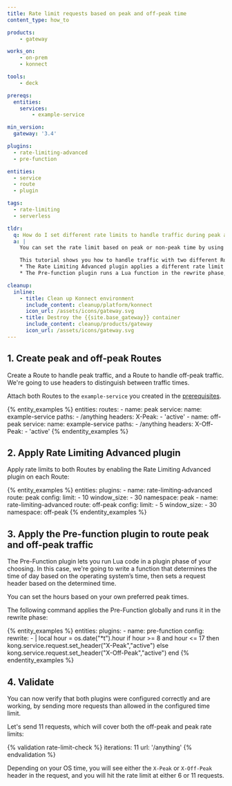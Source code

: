 ```yaml
---
title: Rate limit requests based on peak and off-peak time
content_type: how_to

products:
    - gateway

works_on:
    - on-prem
    - konnect

tools:
    - deck

prereqs:
  entities:
    services:
        - example-service

min_version:
  gateway: '3.4'

plugins:
  - rate-limiting-advanced
  - pre-function

entities:
  - service
  - route
  - plugin

tags:
  - rate-limiting
  - serverless

tldr:
  q: How do I set different rate limits to handle traffic during peak and off-peak time?
  a: |
    You can set the rate limit based on peak or non-peak time by using the Pre-function and the Rate Limiting Advanced plugins together.

    This tutorial shows you how to handle traffic with two different Routes: one for peak traffic, and one for off-peak traffic. Then, you apply two plugins:
    * The Rate Limiting Advanced plugin applies a different rate limit to each Route.
    * The Pre-function plugin runs a Lua function in the rewrite phase, sending traffic to one of these Routes based on the defined peak and off-peak settings in the headers.

cleanup:
  inline:
    - title: Clean up Konnect environment
      include_content: cleanup/platform/konnect
      icon_url: /assets/icons/gateway.svg
    - title: Destroy the {{site.base_gateway}} container
      include_content: cleanup/products/gateway
      icon_url: /assets/icons/gateway.svg
---
```


## 1. Create peak and off-peak Routes

Create a Route to handle peak traffic, and a Route to handle off-peak traffic. 
We're going to use headers to distinguish between traffic times.

Attach both Routes to the `example-service` you created in the [prerequisites](#prerequisites).

{% entity_examples %}
entities:
  routes:
    - name: peak
      service:
        name: example-service
      paths:
        - /anything
      headers:
        X-Peak:
          - 'active'
    - name: off-peak
      service:
        name: example-service
      paths:
        - /anything
      headers:
        X-Off-Peak:
          - 'active'
{% endentity_examples %}

## 2. Apply Rate Limiting Advanced plugin

Apply rate limits to both Routes by enabling the Rate Limiting Advanced plugin on each Route:

{% entity_examples %}
entities:
  plugins:
    - name: rate-limiting-advanced
      route: peak
      config:
        limit:
          - 10
        window_size:
          - 30
        namespace: peak
    - name: rate-limiting-advanced
      route: off-peak
      config:
        limit:
          - 5
        window_size:
          - 30
        namespace: off-peak
{% endentity_examples %}


## 3. Apply the Pre-function plugin to route peak and off-peak traffic

The Pre-Function plugin lets you run Lua code in a plugin phase of your choosing.
In this case, we're going to write a function that determines the time of day 
based on the operating system’s time, then sets a request header based on the determined time.

You can set the hours based on your own preferred peak times.

The following command applies the Pre-Function globally and runs it in the rewrite phase:

{% entity_examples %}
entities:
  plugins:
    - name: pre-function
      config:
        rewrite:
          - |
              local hour = os.date("*t").hour
              if hour >= 8 and hour <= 17
              then
                kong.service.request.set_header("X-Peak","active")
              else
                kong.service.request.set_header("X-Off-Peak","active")
              end
{% endentity_examples %}

## 4. Validate

You can now verify that both plugins were configured correctly and are working, by sending more requests than allowed in the configured time limit.

Let's send 11 requests, which will cover both the off-peak and peak rate limits:

{% validation rate-limit-check %}
iterations: 11
url: '/anything'
{% endvalidation %}

Depending on your OS time, you will see either the `X-Peak` or `X-Off-Peak` header in the request, 
and you will hit the rate limit at either 6 or 11 requests.